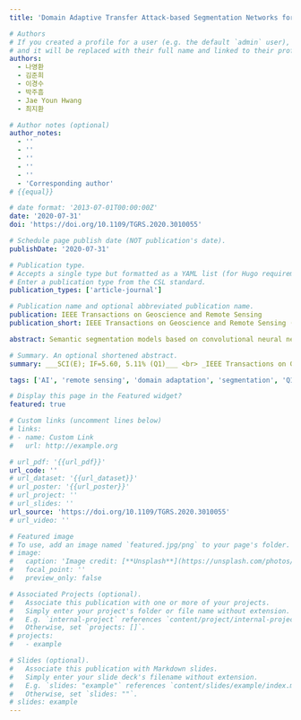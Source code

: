 ```yaml
---
title: 'Domain Adaptive Transfer Attack-based Segmentation Networks for Building Extraction from Aerial Images'

# Authors
# If you created a profile for a user (e.g. the default `admin` user), write the username (folder name) here
# and it will be replaced with their full name and linked to their profile.
authors:
  - 나영환
  - 김준희
  - 이경수
  - 박주흠
  - Jae Youn Hwang
  - 최지환

# Author notes (optional)
author_notes:
  - ''
  - ''
  - ''
  - ''
  - ''
  - 'Corresponding author'
# {{equal}}

# date format: '2013-07-01T00:00:00Z'
date: '2020-07-31'
doi: 'https://doi.org/10.1109/TGRS.2020.3010055'

# Schedule page publish date (NOT publication's date).
publishDate: '2020-07-31'

# Publication type.
# Accepts a single type but formatted as a YAML list (for Hugo requirements).
# Enter a publication type from the CSL standard.
publication_types: ['article-journal']

# Publication name and optional abbreviated publication name.
publication: IEEE Transactions on Geoscience and Remote Sensing
publication_short: IEEE Transactions on Geoscience and Remote Sensing (TGRS)  [__SCI(E); IF=5.60, 5.11% (Q1)__]

abstract: Semantic segmentation models based on convolutional neural networks (CNNs) have gained much attention in relation to remote sensing and have achieved remarkable performance for the extraction of buildings from high-resolution aerial images. However, the issue of limited generalization for unseen images remains. When there is a domain gap between the training and test data sets, the CNN-based segmentation models trained by a training data set fail to segment buildings for the test data set. In this article, we propose segmentation networks based on a domain adaptive transfer attack (DATA) scheme for building extraction from aerial images. The proposed system combines the domain transfer and the adversarial attack concepts. Based on the DATA scheme, the distribution of the input images can be shifted to that of the target images while turning images into adversarial examples against a target network. Defending adversarial examples adapted to the target domain can overcome the performance degradation due to the domain gap and increase the robustness of the segmentation model. Cross-data set experiments and ablation study are conducted for three different data sets- the Inria aerial image labeling data set, the Massachusetts building data set, and the WHU East Asia data set. Compared with the performance of the segmentation network without the DATA scheme, the proposed method shows improvements in the overall intersection over union (IoU). Moreover, it is verified that the proposed method outperforms even when compared with feature adaptation (FA) and output space adaptation (OSA).

# Summary. An optional shortened abstract.
summary: ___SCI(E); IF=5.60, 5.11% (Q1)___ <br> _IEEE Transactions on Geoscience and Remote Sensing (TGRS, 2020, Vol. 59, Issue 6, pp. 5171-5182)_

tags: ['AI', 'remote sensing', 'domain adaptation', 'segmentation', 'Q1']

# Display this page in the Featured widget?
featured: true

# Custom links (uncomment lines below)
# links:
# - name: Custom Link
#   url: http://example.org

# url_pdf: '{{url_pdf}}'
url_code: ''
# url_dataset: '{{url_dataset}}'
# url_poster: '{{url_poster}}'
# url_project: ''
# url_slides: ''
url_source: 'https://doi.org/10.1109/TGRS.2020.3010055'
# url_video: ''

# Featured image
# To use, add an image named `featured.jpg/png` to your page's folder.
# image:
#   caption: 'Image credit: [**Unsplash**](https://unsplash.com/photos/pLCdAaMFLTE)'
#   focal_point: ''
#   preview_only: false

# Associated Projects (optional).
#   Associate this publication with one or more of your projects.
#   Simply enter your project's folder or file name without extension.
#   E.g. `internal-project` references `content/project/internal-project/index.md`.
#   Otherwise, set `projects: []`.
# projects:
#   - example

# Slides (optional).
#   Associate this publication with Markdown slides.
#   Simply enter your slide deck's filename without extension.
#   E.g. `slides: "example"` references `content/slides/example/index.md`.
#   Otherwise, set `slides: ""`.
# slides: example
---
```

